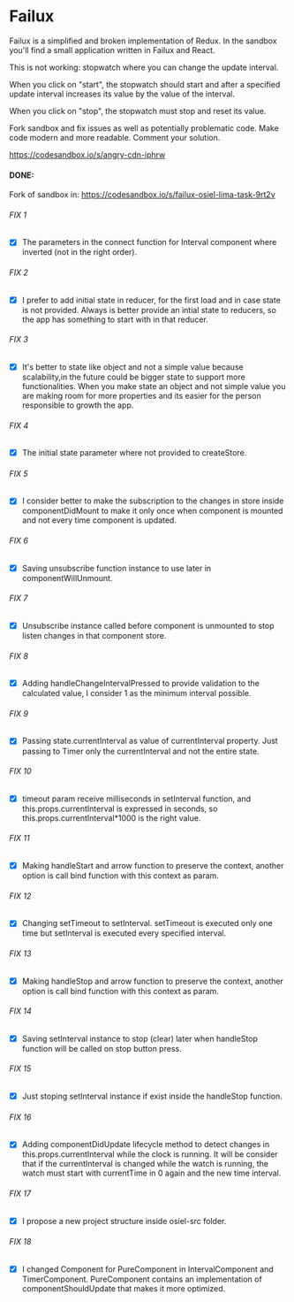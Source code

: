 # Failux

Failux is a simplified and broken implementation of Redux.
In the sandbox you'll find a small application written in Failux
and React.

This is not working: stopwatch where you can change the update
interval.

When you click on "start", the stopwatch should start and after
a specified update interval increases its value by the value of
the interval.

When you click on "stop", the stopwatch must stop and reset its
value. 

Fork sandbox and fix issues as well as potentially
problematic code. Make code modern and more readable. 
Comment your solution.

https://codesandbox.io/s/angry-cdn-iphrw

#### DONE: 
Fork of sandbox in: https://codesandbox.io/s/failux-osiel-lima-task-9rt2v

###### FIX 1
- [x] The parameters in the connect function for Interval component where inverted (not in the right order).

###### FIX 2
- [x] I prefer to add initial state in reducer, for the first load and in case state is not provided. Always is better provide an intial state to reducers, so the app has something to start with in that reducer.

###### FIX 3
- [x] It's better to state like object and not a simple value because scalability,in the future could be bigger state to support more functionalities. When you make state an object and not simple value you are making room for more properties and its easier for the person responsible to growth the app.

###### FIX 4
- [x] The initial state parameter where not provided to createStore.

###### FIX 5
- [x] I consider better to make the subscription to the changes in store inside componentDidMount to make it only once when component is mounted and not every time component is updated.

###### FIX 6
- [x] Saving unsubscribe function instance to use later in componentWillUnmount.

###### FIX 7
- [x] Unsubscribe instance called before component is unmounted to stop listen changes in that component store.

###### FIX 8
- [x] Adding handleChangeIntervalPressed to provide validation to the calculated value, I consider 1 as the minimum interval possible.

###### FIX 9
- [x] Passing state.currentInterval as value of currentInterval property. Just passing to Timer only the currentInterval and not the entire state.

###### FIX 10
- [x] timeout param receive milliseconds in setInterval function, and this.props.currentInterval is expressed in seconds, so this.props.currentInterval*1000 is the right value.

###### FIX 11
- [x] Making handleStart and arrow function to preserve the context, another option is call bind function with this context as param.

###### FIX 12
- [x] Changing setTimeout to setInterval. setTimeout is executed only one time but setInterval is executed every specified interval.

###### FIX 13
- [x] Making handleStop and arrow function to preserve the context, another option is call bind function with this context as param.

###### FIX 14
- [x] Saving setInterval instance to stop (clear) later when handleStop function will be called on stop button press.

###### FIX 15
- [x] Just stoping setInterval instance if exist inside the handleStop function.

###### FIX 16
- [x] Adding componentDidUpdate lifecycle method to detect changes in  this.props.currentInterval while the clock is running. It will be consider that if the currentInterval is changed while the watch is running, the watch must start with currentTime in 0 again and the new time interval.

###### FIX 17
- [x] I propose a new project structure inside osiel-src folder.

###### FIX 18
- [x] I changed Component for PureComponent in IntervalComponent and TimerComponent. PureComponent contains an implementation of componentShouldUpdate that makes it more optimized.

 